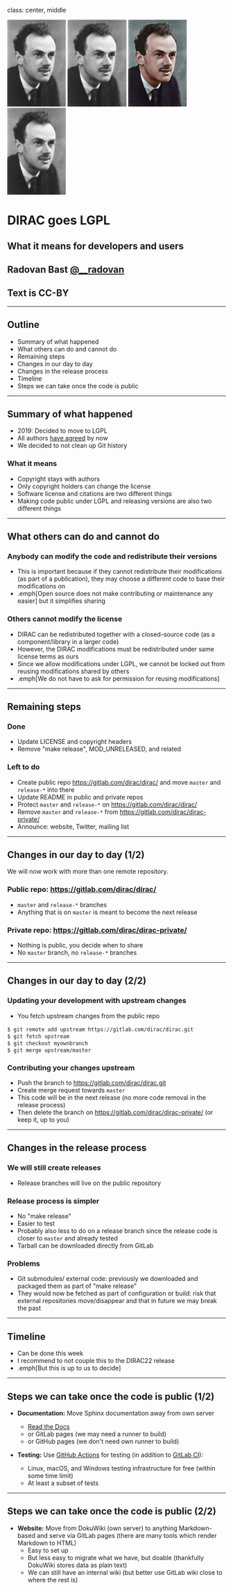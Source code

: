 class: center, middle

<img src="img/dirac-bw.jpg" style="height: 200px;"/>
<img src="img/dirac-bw.jpg" style="height: 200px;"/>
<img src="img/dirac-color.jpg" style="height: 200px;"/>
<img src="img/dirac-bw.jpg" style="height: 200px;"/>

# DIRAC goes LGPL

## What it means for developers and users

## Radovan Bast [@\_\_radovan](https://twitter.com/__radovan)

## Text is CC-BY

---

## Outline

- Summary of what happened
- What others can do and cannot do
- Remaining steps
- Changes in our day to day
- Changes in the release process
- Timeline
- Steps we can take once the code is public

---

## Summary of what happened

- 2019: Decided to move to LGPL
- All authors [have agreed](https://gitlab.com/dirac/dirac-private/-/issues/515) by now
- We decided to not clean up Git history


### What it means

- Copyright stays with authors
- Only copyright holders can change the license
- Software license and citations are two different things
- Making code public under LGPL and releasing versions are also two different things

---

## What others can do and cannot do

### Anybody can modify the code and redistribute their versions

- This is important because if they cannot redistribute their modifications (as part of a publication),
  they may choose a different code to base their modifications on
- .emph[Open source does not make contributing or maintenance any easier] but it simplifies sharing


### Others cannot modify the license

- DIRAC can be redistributed together with a closed-source code (as a component/library in a larger code)
- However, the DIRAC modifications must be redistributed under same license terms as ours
- Since we allow modifications under LGPL, we cannot be locked out from reusing modifications shared
  by others
- .emph[We do not have to ask for permission for reusing modifications]

---

## Remaining steps

### Done
- Update LICENSE and copyright headers
- Remove "make release", MOD_UNRELEASED, and related

### Left to do
- Create public repo https://gitlab.com/dirac/dirac/ and move `master` and `release-*` into there
- Update README in public and private repos
- Protect `master` and `release-*` on https://gitlab.com/dirac/dirac/
- Remove `master` and `release-*` from https://gitlab.com/dirac/dirac-private/
- Announce: website, Twitter, mailing list

---

## Changes in our day to day (1/2)

We will now work with more than one remote repository.


### Public repo: https://gitlab.com/dirac/dirac/

- `master` and `release-*` branches
- Anything that is on `master` is meant to become the next release


### Private repo: https://gitlab.com/dirac/dirac-private/

- Nothing is public, you decide when to share
- No `master` branch, no `release-*` branches

---

## Changes in our day to day (2/2)

### Updating your development with upstream changes

- You fetch upstream changes from the public repo

```console
$ git remote add upstream https://gitlab.com/dirac/dirac.git
$ git fetch upstream
$ git checkout myownbranch
$ git merge upstream/master
```


### Contributing your changes upstream

- Push the branch to https://gitlab.com/dirac/dirac.git
- Create merge request towards `master`
- This code will be in the next release (no more code removal in the release process)
- Then delete the branch on https://gitlab.com/dirac/dirac-private/ (or keep it, up to you)

---

## Changes in the release process

### We will still create releases

- Release branches will live on the public repository


### Release process is simpler

- No "make release"
- Easier to test
- Probably also less to do on a release branch since the release code is closer to `master` and already tested
- Tarball can be downloaded directly from GitLab


### Problems

- Git submodules/ external code: previously we downloaded and packaged them as part of "make release"
- They would now be fetched as part of configuration or build: risk that external repositories move/disappear
  and that in future we may break the past

---

## Timeline

- Can be done this week
- I recommend to not couple this to the DIRAC22 release
- .emph[But this is up to us to decide]

---

## Steps we can take once the code is public (1/2)

- **Documentation:** Move Sphinx documentation away from own server
  - [Read the Docs](https://readthedocs.org/)
  - or GitLab pages (we may need a runner to build)
  - or GitHub pages (we don't need own runner to build)

- **Testing:** Use [GitHub Actions](https://github.com/features/actions) for testing (in addition to [GitLab CI](https://github.com/features/actions)):
  - Linux, macOS, and Windows testing infrastructure for free (within some time limit)
  - At least a subset of tests

---

## Steps we can take once the code is public (2/2)

- **Website:** Move from DokuWiki (own server) to anything Markdown-based
  and serve via GitLab pages (there are many tools which render Markdown to HTML)
  - Easy to set up
  - But less easy to migrate what we have, but doable (thankfully DokuWiki stores data as plain text)
  - We can still have an internal wiki (but better use GitLab wiki close to where the rest is)

